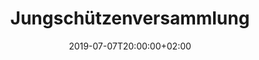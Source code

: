 ---
title: "Jungschützenversammlung"
publishdate: 2019-01-01T10:00:00+01:00
date: 2019-07-07T20:00:00+02:00
location: unknown
draft: false
outputs:
- html
- calendar
---